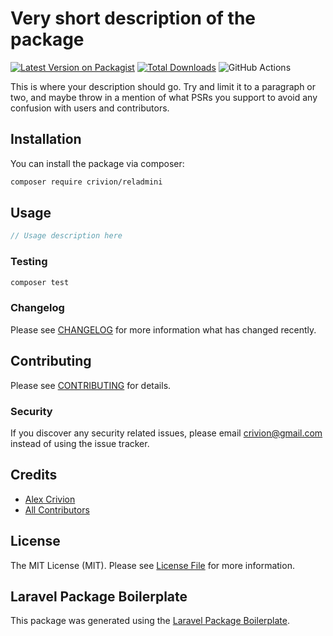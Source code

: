 # Very short description of the package

[![Latest Version on Packagist](https://img.shields.io/packagist/v/crivion/reladmini.svg?style=flat-square)](https://packagist.org/packages/crivion/reladmini)
[![Total Downloads](https://img.shields.io/packagist/dt/crivion/reladmini.svg?style=flat-square)](https://packagist.org/packages/crivion/reladmini)
![GitHub Actions](https://github.com/crivion/reladmini/actions/workflows/main.yml/badge.svg)

This is where your description should go. Try and limit it to a paragraph or two, and maybe throw in a mention of what PSRs you support to avoid any confusion with users and contributors.

## Installation

You can install the package via composer:

```bash
composer require crivion/reladmini
```

## Usage

```php
// Usage description here
```

### Testing

```bash
composer test
```

### Changelog

Please see [CHANGELOG](CHANGELOG.md) for more information what has changed recently.

## Contributing

Please see [CONTRIBUTING](CONTRIBUTING.md) for details.

### Security

If you discover any security related issues, please email crivion@gmail.com instead of using the issue tracker.

## Credits

-   [Alex Crivion](https://github.com/crivion)
-   [All Contributors](../../contributors)

## License

The MIT License (MIT). Please see [License File](LICENSE.md) for more information.

## Laravel Package Boilerplate

This package was generated using the [Laravel Package Boilerplate](https://laravelpackageboilerplate.com).
